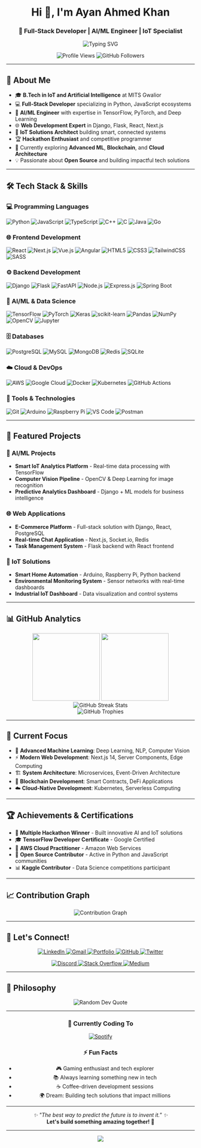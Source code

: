 <h1 align="center">Hi 👋, I'm Ayan Ahmed Khan</h1>
<h3 align="center">🚀 Full-Stack Developer | AI/ML Engineer | IoT Specialist</h3>

<p align="center">
  <img src="https://readme-typing-svg.demolab.com?font=Fira+Code&size=22&pause=1000&color=F7931E&center=true&vCenter=true&width=600&lines=Full-Stack+Web+Developer;AI%2FML+%26+Data+Science+Engineer;IoT+Solutions+Architect;Building+the+Future+with+Code+%F0%9F%9A%80" alt="Typing SVG" />
</p>

<p align="center">
  <img src="https://komarev.com/ghpvc/?username=AyanAhmedKhan&label=Profile%20views&color=0e75b6&style=flat" alt="Profile Views" />
  <img src="https://img.shields.io/github/followers/AyanAhmedKhan?label=Followers&style=social" alt="GitHub Followers" />
</p>

---

## 🧠 About Me

- 🎓 **B.Tech in IoT and Artificial Intelligence** at MITS Gwalior
- 💻 **Full-Stack Developer** specializing in Python, JavaScript ecosystems
- 🤖 **AI/ML Engineer** with expertise in TensorFlow, PyTorch, and Deep Learning
- 🌐 **Web Development Expert** in Django, Flask, React, Next.js
- 🔗 **IoT Solutions Architect** building smart, connected systems
- 🏆 **Hackathon Enthusiast** and competitive programmer
- 🌱 Currently exploring **Advanced ML**, **Blockchain**, and **Cloud Architecture**
- 💡 Passionate about **Open Source** and building impactful tech solutions

---

## 🛠️ Tech Stack & Skills

### 💻 Programming Languages
![Python](https://img.shields.io/badge/Python-3776AB?style=for-the-badge&logo=python&logoColor=white)
![JavaScript](https://img.shields.io/badge/JavaScript-F7DF1E?style=for-the-badge&logo=javascript&logoColor=black)
![TypeScript](https://img.shields.io/badge/TypeScript-007ACC?style=for-the-badge&logo=typescript&logoColor=white)
![C++](https://img.shields.io/badge/C++-00599C?style=for-the-badge&logo=c%2B%2B&logoColor=white)
![C](https://img.shields.io/badge/C-00599C?style=for-the-badge&logo=c&logoColor=white)
![Java](https://img.shields.io/badge/Java-ED8B00?style=for-the-badge&logo=java&logoColor=white)
![Go](https://img.shields.io/badge/Go-00ADD8?style=for-the-badge&logo=go&logoColor=white)

### 🌐 Frontend Development
![React](https://img.shields.io/badge/React-20232A?style=for-the-badge&logo=react&logoColor=61DAFB)
![Next.js](https://img.shields.io/badge/Next.js-000000?style=for-the-badge&logo=next.js&logoColor=white)
![Vue.js](https://img.shields.io/badge/Vue.js-35495E?style=for-the-badge&logo=vue.js&logoColor=4FC08D)
![Angular](https://img.shields.io/badge/Angular-DD0031?style=for-the-badge&logo=angular&logoColor=white)
![HTML5](https://img.shields.io/badge/HTML5-E34F26?style=for-the-badge&logo=html5&logoColor=white)
![CSS3](https://img.shields.io/badge/CSS3-1572B6?style=for-the-badge&logo=css3&logoColor=white)
![TailwindCSS](https://img.shields.io/badge/Tailwind_CSS-38B2AC?style=for-the-badge&logo=tailwind-css&logoColor=white)
![SASS](https://img.shields.io/badge/SASS-CC6699?style=for-the-badge&logo=sass&logoColor=white)

### ⚙️ Backend Development
![Django](https://img.shields.io/badge/Django-092E20?style=for-the-badge&logo=django&logoColor=white)
![Flask](https://img.shields.io/badge/Flask-000000?style=for-the-badge&logo=flask&logoColor=white)
![FastAPI](https://img.shields.io/badge/FastAPI-005571?style=for-the-badge&logo=fastapi)
![Node.js](https://img.shields.io/badge/Node.js-43853D?style=for-the-badge&logo=node.js&logoColor=white)
![Express.js](https://img.shields.io/badge/Express.js-404D59?style=for-the-badge)
![Spring Boot](https://img.shields.io/badge/Spring_Boot-6DB33F?style=for-the-badge&logo=spring-boot)

### 🤖 AI/ML & Data Science
![TensorFlow](https://img.shields.io/badge/TensorFlow-FF6F00?style=for-the-badge&logo=tensorflow&logoColor=white)
![PyTorch](https://img.shields.io/badge/PyTorch-EE4C2C?style=for-the-badge&logo=pytorch&logoColor=white)
![Keras](https://img.shields.io/badge/Keras-D00000?style=for-the-badge&logo=Keras&logoColor=white)
![scikit-learn](https://img.shields.io/badge/scikit--learn-F7931E?style=for-the-badge&logo=scikit-learn&logoColor=white)
![Pandas](https://img.shields.io/badge/pandas-150458?style=for-the-badge&logo=pandas&logoColor=white)
![NumPy](https://img.shields.io/badge/numpy-013243?style=for-the-badge&logo=numpy&logoColor=white)
![OpenCV](https://img.shields.io/badge/OpenCV-27338e?style=for-the-badge&logo=OpenCV&logoColor=white)
![Jupyter](https://img.shields.io/badge/Jupyter-F37626.svg?style=for-the-badge&logo=Jupyter&logoColor=white)

### 🗄️ Databases
![PostgreSQL](https://img.shields.io/badge/PostgreSQL-316192?style=for-the-badge&logo=postgresql&logoColor=white)
![MySQL](https://img.shields.io/badge/MySQL-00000F?style=for-the-badge&logo=mysql&logoColor=white)
![MongoDB](https://img.shields.io/badge/MongoDB-4EA94B?style=for-the-badge&logo=mongodb&logoColor=white)
![Redis](https://img.shields.io/badge/redis-CC0000.svg?style=for-the-badge&logo=redis&logoColor=white)
![SQLite](https://img.shields.io/badge/sqlite-07405e.svg?style=for-the-badge&logo=sqlite&logoColor=white)

### ☁️ Cloud & DevOps
![AWS](https://img.shields.io/badge/Amazon_AWS-232F3E?style=for-the-badge&logo=amazon-aws&logoColor=white)
![Google Cloud](https://img.shields.io/badge/Google_Cloud-4285F4?style=for-the-badge&logo=google-cloud&logoColor=white)
![Docker](https://img.shields.io/badge/docker-0db7ed.svg?style=for-the-badge&logo=docker&logoColor=white)
![Kubernetes](https://img.shields.io/badge/kubernetes-326ce5.svg?style=for-the-badge&logo=kubernetes&logoColor=white)
![GitHub Actions](https://img.shields.io/badge/github%20actions-2671E5.svg?style=for-the-badge&logo=githubactions&logoColor=white)

### 🔧 Tools & Technologies
![Git](https://img.shields.io/badge/git-F05033.svg?style=for-the-badge&logo=git&logoColor=white)
![Arduino](https://img.shields.io/badge/-Arduino-00979D?style=for-the-badge&logo=Arduino&logoColor=white)
![Raspberry Pi](https://img.shields.io/badge/-Raspberry%20Pi-C51A4A?style=for-the-badge&logo=Raspberry-Pi)
![VS Code](https://img.shields.io/badge/Visual_Studio_Code-0078D4?style=for-the-badge&logo=visual%20studio%20code&logoColor=white)
![Postman](https://img.shields.io/badge/Postman-FF6C37?style=for-the-badge&logo=postman&logoColor=white)

---

## 🚀 Featured Projects

### 🤖 AI/ML Projects
- **Smart IoT Analytics Platform** - Real-time data processing with TensorFlow
- **Computer Vision Pipeline** - OpenCV & Deep Learning for image recognition
- **Predictive Analytics Dashboard** - Django + ML models for business intelligence

### 🌐 Web Applications
- **E-Commerce Platform** - Full-stack solution with Django, React, PostgreSQL
- **Real-time Chat Application** - Next.js, Socket.io, Redis
- **Task Management System** - Flask backend with React frontend

### 🔗 IoT Solutions
- **Smart Home Automation** - Arduino, Raspberry Pi, Python backend
- **Environmental Monitoring System** - Sensor networks with real-time dashboards
- **Industrial IoT Dashboard** - Data visualization and control systems

---

## 📊 GitHub Analytics

<div align="center">
  <img height="180em" src="https://github-readme-stats.vercel.app/api?username=AyanAhmedKhan&show_icons=true&theme=radical&include_all_commits=true&count_private=true&hide_border=true"/>
  <img height="180em" src="https://github-readme-stats.vercel.app/api/top-langs/?username=AyanAhmedKhan&layout=compact&langs_count=8&theme=radical&hide_border=true"/>
</div>

<div align="center">
  <img src="https://github-readme-streak-stats.herokuapp.com/?user=AyanAhmedKhan&theme=radical&hide_border=true" alt="GitHub Streak Stats"/>
</div>

<div align="center">
  <img src="https://github-profile-trophy.vercel.app/?username=AyanAhmedKhan&theme=radical&no-frame=true&no-bg=false&margin-w=4&row=1" alt="GitHub Trophies"/>
</div>

---

## 🎯 Current Focus

- 🔬 **Advanced Machine Learning**: Deep Learning, NLP, Computer Vision
- ⚡ **Modern Web Development**: Next.js 14, Server Components, Edge Computing
- 🏗️ **System Architecture**: Microservices, Event-Driven Architecture
- 🔐 **Blockchain Development**: Smart Contracts, DeFi Applications
- ☁️ **Cloud-Native Development**: Kubernetes, Serverless Computing

---

## 🏆 Achievements & Certifications

- 🥇 **Multiple Hackathon Winner** - Built innovative AI and IoT solutions
- 🎓 **TensorFlow Developer Certificate** - Google Certified
- 📜 **AWS Cloud Practitioner** - Amazon Web Services
- 🏅 **Open Source Contributor** - Active in Python and JavaScript communities
- 📊 **Kaggle Contributor** - Data Science competitions participant

---

## 📈 Contribution Graph

<div align="center">
  <img src="https://github-readme-activity-graph.vercel.app/graph?username=AyanAhmedKhan&theme=react-dark&hide_border=true&area=true" alt="Contribution Graph"/>
</div>

---

## 🌟 Let's Connect!

<p align="center">
  <a href="https://www.linkedin.com/in/ayanahmedkhan/" target="_blank">
    <img src="https://img.shields.io/badge/LinkedIn-0077B5?style=for-the-badge&logo=linkedin&logoColor=white" alt="LinkedIn"/>
  </a>
  <a href="mailto:ayanpthan768@gmail.com">
    <img src="https://img.shields.io/badge/Gmail-D14836?style=for-the-badge&logo=gmail&logoColor=white" alt="Gmail"/>
  </a>
  <a href="https://ayanahmedkhan.live" target="_blank">
    <img src="https://img.shields.io/badge/Portfolio-FF5722?style=for-the-badge&logo=google-chrome&logoColor=white" alt="Portfolio"/>
  </a>
  <a href="https://github.com/AyanAhmedKhan" target="_blank">
    <img src="https://img.shields.io/badge/GitHub-100000?style=for-the-badge&logo=github&logoColor=white" alt="GitHub"/>
  </a>
  <a href="https://twitter.com/AyanAhmedKhan" target="_blank">
    <img src="https://img.shields.io/badge/Twitter-1DA1F2?style=for-the-badge&logo=twitter&logoColor=white" alt="Twitter"/>
  </a>
</p>

<p align="center">
  <a href="https://discord.gg/your-discord" target="_blank">
    <img src="https://img.shields.io/badge/Discord-7289DA?style=for-the-badge&logo=discord&logoColor=white" alt="Discord"/>
  </a>
  <a href="https://stackoverflow.com/users/your-id" target="_blank">
    <img src="https://img.shields.io/badge/Stack_Overflow-FE7A16?style=for-the-badge&logo=stack-overflow&logoColor=white" alt="Stack Overflow"/>
  </a>
  <a href="https://medium.com/@ayanahmedkhan" target="_blank">
    <img src="https://img.shields.io/badge/Medium-12100E?style=for-the-badge&logo=medium&logoColor=white" alt="Medium"/>
  </a>
</p>

---

## 💭 Philosophy

<div align="center">
  <img src="https://quotes-github-readme.vercel.app/api?type=horizontal&theme=radical" alt="Random Dev Quote"/>
</div>

---

<div align="center">
  
### 🎵 Currently Coding To
[![Spotify](https://novatorem-ayan.vercel.app/api/spotify)](https://open.spotify.com/user/your-spotify-id)

### ⚡ Fun Facts
- 🎮 Gaming enthusiast and tech explorer
- 📚 Always learning something new in tech
- ☕ Coffee-driven development sessions
- 🌍 Dream: Building tech solutions that impact millions

</div>

---

<p align="center">
  <i>✨ "The best way to predict the future is to invent it." ✨</i>
  <br>
  <strong>Let's build something amazing together! 🚀</strong>
</p>

---

<div align="center">
  <img src="https://capsule-render.vercel.app/api?type=waving&color=gradient&height=100&section=footer&animation=fadeIn" />
</div>
